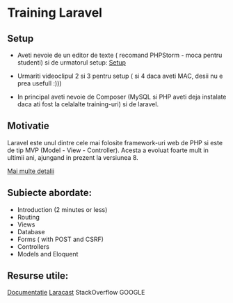 # Training Laravel

## Setup

- Aveti nevoie de un editor de texte ( recomand PHPStorm - moca pentru studenti) si de urmatorul setup: [Setup](https://laracasts.com/series/laravel-6-from-scratch/episodes/2)

- Urmariti videoclipul 2 si 3 pentru setup ( si 4 daca aveti MAC, desii nu e prea usefull :)))
- In principal aveti nevoie de Composer (MySQL si PHP aveti deja instalate daca ati fost la celalalte training-uri) si de laravel.

## Motivatie

Laravel este unul dintre cele mai folosite framework-uri web de PHP si este de tip MVP (Model - View - Controller). Acesta a evoluat foarte mult in ultimii ani, ajungand in prezent la versiunea 8. 

[Mai multe detalii](https://www.endivesoftware.com/blog/why-choose-laravel-framework-for-web-development/)

## Subiecte abordate:

- Introduction (2 minutes or less)
- Routing
- Views
- Database
- Forms ( with POST and CSRF)
- Controllers
- Models and Eloquent


## Resurse utile:
[Documentatie](hhttps://laravel.com/docs/8.x)
[Laracast](https://laracasts.com/series/laravel-6-from-scratch)
StackOverflow
GOOGLE

